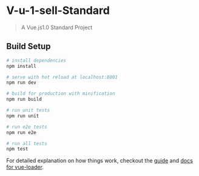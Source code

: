 # V-u-1-sell-Standard

> A Vue.js1.0 Standard Project

## Build Setup

``` bash
# install dependencies
npm install

# serve with hot reload at localhost:8001
npm run dev

# build for production with minification
npm run build

# run unit tests
npm run unit

# run e2e tests
npm run e2e

# run all tests
npm test
```

For detailed explanation on how things work, checkout the [guide](http://vuejs-templates.github.io/webpack/) and [docs for vue-loader](http://vuejs.github.io/vue-loader).
